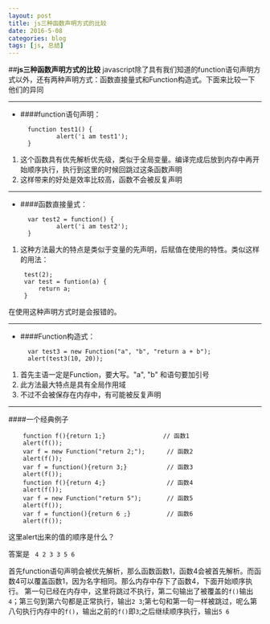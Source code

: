 ```yaml
---
layout: post
title: js三种函数声明方式的比较
date: 2016-5-08
categories: blog
tags: [js, 总结]
---
```

##<b>js三种函数声明方式的比较</b>
javascript除了具有我们知道的function语句声明方式以外，还有两种声明方式：函数直接量式和Function构造式。下面来比较一下他们的异同

---
* ####function语句声明：

		function test1() {
                alert('i am test1');
       	}


1. 这个函数具有优先解析优先级，类似于全局变量。编译完成后放到内存中再开始顺序执行，执行到这里的时候回跳过这条函数声明
2. 这样带来的好处是效率比较高，函数不会被反复声明

---
* ####函数直接量式：

		var test2 = function() {
                alert('i am test2');
        }

1. 这种方法最大的特点是类似于变量的先声明，后赋值在使用的特性。类似这样的用法：

		test(2);
		var test = funtion(a) {
			return a;
		}

在使用这种声明方式时是会报错的。

---
* ####Function构造式：

		var test3 = new Function("a", "b", "return a + b");
       	alert(test3(10, 20));

1. 首先主语一定是Function，要大写。"a", "b" 和语句要加引号
2. 此方法最大特点是具有全局作用域
3. 不过不会被保存在内存中，有可能被反复声明

----

####一个经典例子

		function f(){return 1;}                // 函数1  
        alert(f());           
        var f = new Function("return 2;");      // 函数2 
        alert(f()); 
        var f = function(){return 3;}           // 函数3 
        alert(f());  
        function f(){return 4;}                 // 函数4 
        alert(f()); 
        var f = new Function("return 5");       // 函数5 
        alert(f()); 
        var f = function(){return 6 ;}          // 函数6 
        alert(f()); 
        
这里alert出来的值的顺序是什么？

答案是 ` 4 2 3 3 5 6`

首先function语句声明会被优先解析，那么函数函数1，函数4会被首先解析。而函数4可以覆盖函数1，因为名字相同。那么内存中存下了函数4，下面开始顺序执行。
第一句已经在内存中，这里将跳过不执行，第二句输出了被覆盖的`f()`输出`4`；第三句到第六句都是正常执行，输出`2 3`;第七句和第一句一样被跳过，呢么第八句执行内存中的`f()`，输出之前的`f()`即`3`;之后继续顺序执行，输出`5 6`